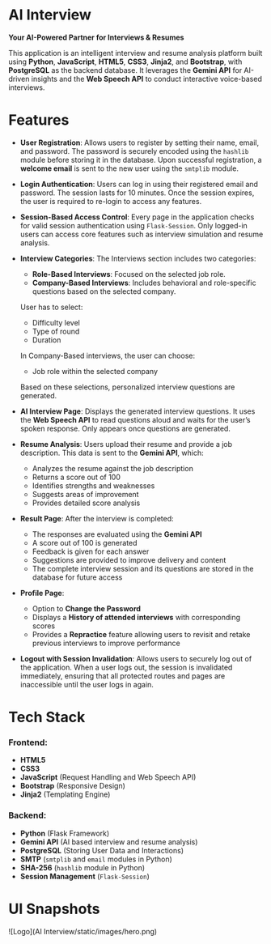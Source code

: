 <h1>AI Interview</h1>
<b>Your AI-Powered Partner for Interviews & Resumes</b>

This application is an intelligent interview and resume analysis platform built using <b>Python</b>, <b>JavaScript</b>, <b>HTML5</b>, <b>CSS3</b>, <b>Jinja2</b>, and <b>Bootstrap</b>, with <b>PostgreSQL</b> as the backend database. It leverages the <b>Gemini API</b> for AI-driven insights and the <b>Web Speech API</b> to conduct interactive voice-based interviews.

<h1>Features</h1>

- **User Registration**: Allows users to register by setting their name, email, and password. The password is securely encoded using the `hashlib` module before storing it in the database. Upon successful registration, a **welcome email** is sent to the new user using the `smtplib` module.

- **Login Authentication**: Users can log in using their registered email and password. The session lasts for 10 minutes. Once the session expires, the user is required to re-login to access any features.

- **Session-Based Access Control**: Every page in the application checks for valid session authentication using `Flask-Session`. Only logged-in users can access core features such as interview simulation and resume analysis.

- **Interview Categories**: The Interviews section includes two categories:
  - **Role-Based Interviews**: Focused on the selected job role.
  - **Company-Based Interviews**: Includes behavioral and role-specific questions based on the selected company.

  User has to select:
  - Difficulty level
  - Type of round
  - Duration
  
  In Company-Based interviews, the user can choose:
  - Job role within the selected company

  Based on these selections, personalized interview questions are generated.

- **AI Interview Page**: Displays the generated interview questions. It uses the **Web Speech API** to read questions aloud and waits for the user’s spoken response. Only appears once questions are generated.

- **Resume Analysis**: Users upload their resume and provide a job description. This data is sent to the **Gemini API**, which:
  - Analyzes the resume against the job description
  - Returns a score out of 100
  - Identifies strengths and weaknesses
  - Suggests areas of improvement
  - Provides detailed score analysis

- **Result Page**: After the interview is completed:
  - The responses are evaluated using the **Gemini API**
  - A score out of 100 is generated
  - Feedback is given for each answer
  - Suggestions are provided to improve delivery and content
  - The complete interview session and its questions are stored in the database for future access

- **Profile Page**:
  - Option to **Change the Password**
  - Displays a **History of attended interviews** with corresponding scores
  - Provides a **Repractice** feature allowing users to revisit and retake previous interviews to improve performance
 
- **Logout with Session Invalidation**: Allows users to securely log out of the application. When a user logs out, the session is invalidated immediately, ensuring that all protected routes and pages are inaccessible until the user logs in again.

<h1>Tech Stack</h1>
<h3>Frontend:</h3>

- **HTML5**
- **CSS3**
- **JavaScript** (Request Handling and Web Speech API)
- **Bootstrap** (Responsive Design)
- **Jinja2** (Templating Engine)
<h3>Backend:</h3>

- **Python** (Flask Framework)
- **Gemini API** (AI based interview and resume analysis)
- **PostgreSQL** (Storing User Data and Interactions)
- **SMTP** (`smtplib` and `email` modules in Python)
- **SHA-256** (`hashlib` module in Python)
- **Session Management** (`Flask-Session`)

<h1>UI Snapshots</h1>

![Logo](AI Interview/static/images/hero.png)

